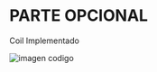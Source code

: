 <h1>PARTE OPCIONAL</h1>
<p>Coil Implementado</p>
<img src="./img/implementación_coil.png" alt="imagen codigo">
<img src="./img/coil_implementado.png" alt="imagen ya implementado>
